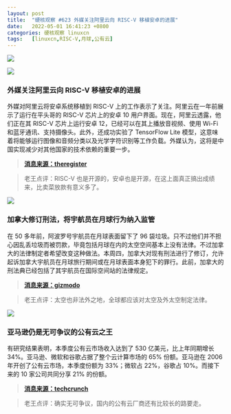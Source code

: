 ```yaml
---
layout: post
title:	"硬核观察 #623 外媒关注阿里云向 RISC-V 移植安卓的进展"
date:	2022-05-01 16:41:23 +0800 
categories:	硬核观察 linuxcn 
tags:	[linuxcn,RISC-V,月球,公有云]
---
```



![](/Asserts/Images//attachment/album/202205/01/164011uvsav1w12732vlp3.jpg)


![](/Asserts/Images//attachment/album/202205/01/164031lu3z0vduc0yych3u.jpg)


### 外媒关注阿里云向 RISC-V 移植安卓的进展


外媒对阿里云将安卓系统移植到 RISC-V 上的工作表示了关注。阿里云在一年前展示了运行在平头哥的 RISC-V 芯片上的安卓 10 用户界面。现在，阿里云透露，他们正在其 RISC-V 芯片上运行安卓 12，已经可以在其上播放音视频、使用 Wi-Fi 和蓝牙通讯、支持摄像头。此外，还成功实验了 TensorFlow Lite 模型，这意味着将能够运行图像和音频分类以及光学字符识别等工作负载。外媒认为，这将是中国实现减少对其他国家的技术依赖的重要一步。



> 
> **[消息来源：theregister](https://www.theregister.com/2022/04/27/alibaba_cloud_android_risc_v_port/)**
> 
> 
> 



> 
> 老王点评：RISC-V 也是开源的，安卓也是开源，在这上面真正搞出成绩来，比卖菜放款有意义多了。
> 
> 
> 


![](/Asserts/Images//attachment/album/202205/01/164043m72725nx9j5sjsll.jpg)


### 加拿大修订刑法，将宇航员在月球行为纳入监管


在 50 多年前，阿波罗号宇航员在月球表面留下了 96 袋垃圾。只不过他们并不担心因乱丢垃圾而被罚款，毕竟包括月球在内的太空空间基本上没有法律。不过加拿大的法律制定者希望改变这种做法。本周四，加拿大对现有刑法进行了修订，允许起诉加拿大宇航员在月球旅行期间或在月球表面本身犯下的罪行。此前，加拿大的刑法典已经包括了其宇航员在国际空间站的法律规定。



> 
> **[消息来源：gizmodo](https://gizmodo.com/canada-crimes-committed-on-the-moon-1848859299)**
> 
> 
> 



> 
> 老王点评：太空也非法外之地，全球都应该对太空及外太空制定法律。
> 
> 
> 


![](/Asserts/Images//attachment/album/202205/01/164058ohahwsbh1h1wiiqx.jpg)


### 亚马逊仍是无可争议的公有云之王


有研究结果表明，本季度公有云市场收入达到了 530 亿美元，比上年同期增长 34%。亚马逊、微软和谷歌占据了整个云计算市场的 65% 份额。亚马逊在 2006 年开创了公有云市场，本季度份额为 33%；微软占 22%，谷歌占 10%。而接下来的 10 家公司共同分享 21% 的份额。



> 
> **[消息来源：techcrunch](https://techcrunch.com/2022/04/29/amazon-still-undisputed-king-of-public-cloud-but-microsoft-is-creeping-closer/)**
> 
> 
> 



> 
> 老王点评：确实无可争议，国内的公有云厂商还有比较长的路要走。
> 
> 
>
